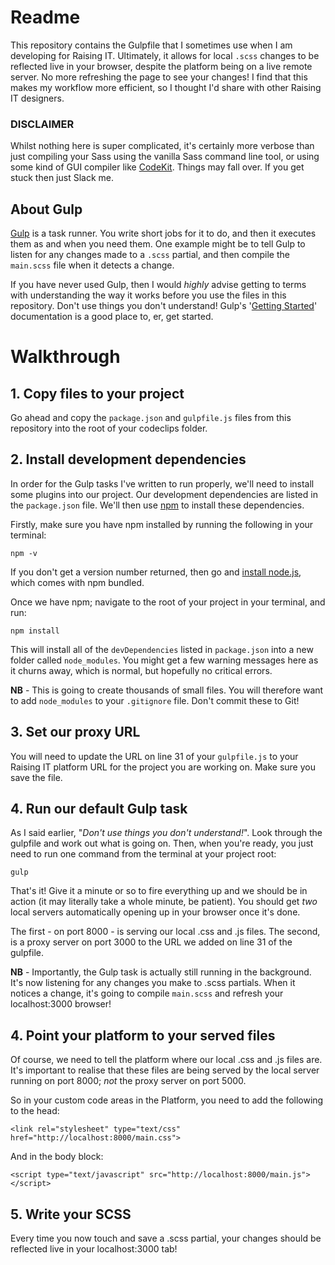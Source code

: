 # Readme

This repository contains the Gulpfile that I sometimes use when I am developing for Raising IT. Ultimately, it allows for local `.scss` changes to be reflected live in your browser, despite the platform being on a live remote server. No more refreshing the page to see your changes! I find that this makes my workflow more efficient, so I thought I'd share with other Raising IT designers.

### DISCLAIMER
Whilst nothing here is super complicated, it's certainly more verbose than just compiling your Sass using the vanilla Sass command line tool, or using some kind of GUI compiler like [CodeKit](https://codekitapp.com/). Things may fall over. If you get stuck then just Slack me.

## About Gulp
[Gulp](http://gulpjs.com/) is a task runner. You write short jobs for it to do, and then it executes them as and when you need them. One example might be to tell Gulp to listen for any changes made to a `.scss` partial, and then compile the `main.scss` file when it detects a change.

If you have never used Gulp, then I would *highly* advise getting to terms with understanding the way it works before you use the files in this repository. Don't use things you don't understand! Gulp's '[Getting Started](https://github.com/gulpjs/gulp/blob/master/docs/getting-started.md)' documentation is a good place to, er, get started.

# Walkthrough

## 1. Copy files to your project
Go ahead and copy the `package.json` and `gulpfile.js` files from this repository into the root of your codeclips folder.

## 2. Install development dependencies
In order for the Gulp tasks I've written to run properly, we'll need to install some plugins into our project. Our development dependencies are listed in the `package.json` file. We'll then use [npm](https://www.npmjs.com/package/npm) to install these dependencies.

Firstly, make sure you have npm installed by running the following in your terminal:

```
npm -v
```

If you don't get a version number returned, then go and [install node.js](https://nodejs.org/en/download/), which comes with npm bundled.

Once we have npm; navigate to the root of your project in your terminal, and run:

```
npm install
```

This will install all of the `devDependencies` listed in `package.json` into a new folder called `node_modules`. You might get a few warning messages here as it churns away, which is normal, but hopefully no critical errors.

**NB** - This is going to create thousands of small files. You will therefore want to add `node_modules` to your `.gitignore` file. Don't commit these to Git!

## 3. Set our proxy URL
You will need to update the URL on line 31 of your `gulpfile.js` to your Raising IT platform URL for the project you are working on. Make sure you save the file.

## 4. Run our default Gulp task
As I said earlier, "*Don't use things you don't understand!*". Look through the gulpfile and work out what is going on. Then, when you're ready, you just need to run one command from the terminal at your project root:

```
gulp
```

That's it! Give it a minute or so to fire everything up and we should be in action (it may literally take a whole minute, be patient). You should get *two* local servers automatically opening up in your browser once it's done.

The first - on port 8000 - is serving our local .css and .js files. The second, is a proxy server on port 3000 to the URL we added on line 31 of the gulpfile.

**NB** - Importantly, the Gulp task is actually still running in the background. It's now listening for any changes you make to .scss partials. When it notices a change, it's going to compile `main.scss` and refresh your localhost:3000 browser!

## 4. Point your platform to your served files
Of course, we need to tell the platform where our local .css and .js files are. It's important to realise that these files are being served by the local server running on port 8000; *not* the proxy server on port 5000.

So in your custom code areas in the Platform, you need to add the following to the head:

```
<link rel="stylesheet" type="text/css" href="http://localhost:8000/main.css">
```

And in the body block:

```
<script type="text/javascript" src="http://localhost:8000/main.js"></script>
```

## 5. Write your SCSS
Every time you now touch and save a .scss partial, your changes should be reflected live in your localhost:3000 tab!